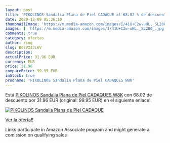 ```yaml
---
layout: post
title: 'PIKOLINOS Sandalia Plana de Piel CADAQUE al 68.02 % de descuento'
date: 2020-12-09 05:36:10
thumbnailImage: 'https://m.media-amazon.com/images/I/41U+C2w-uHL._SL200_.jpg'
images: [ 'https://m.media-amazon.com/images/I/41U+C2w-uHL._SL200_.jpg' ]
comments: true
category: ofertas
author: ring
slug: B07VXJJL6V
description:
actualPrice: 31.96 EUR
currency: EUR
price: 31.96
comparePrice: 99.95 EUR
inStock: true
prodname: 'PIKOLINOS Sandalia Plana de Piel CADAQUES W8K'
---
```


Está [PIKOLINOS Sandalia Plana de Piel CADAQUES W8K](https://www.amazon.es/dp/B07VXJJL6V/?tag=tolees-21) con 68.02 de descuento por 31.96 EUR (original: 99.95 EUR) en el siguiente enlace!

[![PIKOLINOS Sandalia Plana de Piel CADAQUE](https://m.media-amazon.com/images/I/41U+C2w-uHL._SL200_.jpg)](https://www.amazon.es/dp/B07VXJJL6V/?tag=tolees-21)

[Ver la oferta!!](https://www.amazon.es/dp/B07VXJJL6V/?tag=tolees-21)

Links participate in Amazon Associate program and might generate a comission on qualifying sales


